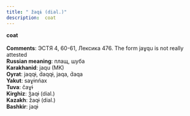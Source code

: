 ```yaml
---
title: " žaqɨ (dial.)"
description:  coat
---
```

<strong> coat</strong><br><br>
<strong>Comments</strong>:  ЭСТЯ 4, 60-61, Лексика 476. The form jaɣqu is not really attested<br>
<strong>Russian meaning</strong>:  плащ, шуба<br>
<strong>Karakhanid</strong>:  jaqu (MK)<br>
<strong>Oyrat</strong>:  jaqqɨ, d́aqqɨ, jaqa, d́aqa<br>
<strong>Yakut</strong>:  saɣɨnńax<br>
<strong>Tuva</strong>:  čaɣɨ<br>
<strong>Kirghiz</strong>:  ǯaqɨ (dial.)<br>
<strong>Kazakh</strong>:  žaqɨ (dial.)<br>
<strong>Bashkir</strong>:  jaqɨ<br>


